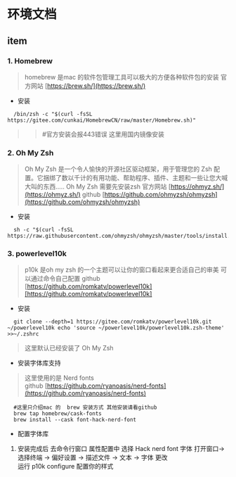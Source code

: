 # 环境文档

## item

### 1. Homebrew  
  > homebrew 是mac 的软件包管理工具可以极大的方便各种软件包的安装 
  > 官方网站 [https://brew.sh/](https://brew.sh/)
  * 安装
  ```
    /bin/zsh -c "$(curl -fsSL https://gitee.com/cunkai/HomebrewCN/raw/master/Homebrew.sh)"
  ```
  >> #官方安装会报443错误 这里用国内镜像安装
### 2. Oh My Zsh
  > Oh My Zsh 是一个令人愉快的开源社区驱动框架，用于管理您的 Zsh 配置。它捆绑了数以千计的有用功能、帮助程序、插件、主题和一些让您大喊大叫的东西.....
  > Oh My Zsh 需要先安装zsh
  > 官方网站 [https://ohmyz.sh/](https://ohmyz.sh/)
  > github  [https://github.com/ohmyzsh/ohmyzsh](https://github.com/ohmyzsh/ohmyzsh)
  * 安装
  ```
    sh -c "$(curl -fsSL https://raw.githubusercontent.com/ohmyzsh/ohmyzsh/master/tools/install.sh)"
  ```
### 3. powerlevel10k
  > p10k 是oh my zsh 的一个主题可以让你的窗口看起来更合适自己的审美 可以通过命令自己配置
  > github [https://github.com/romkatv/powerlevel10k][https://github.com/romkatv/powerlevel10k]
  * 安装
  ```
    git clone --depth=1 https://gitee.com/romkatv/powerlevel10k.git ~/powerlevel10k echo 'source ~/powerlevel10k/powerlevel10k.zsh-theme' >>~/.zshrc
  ```
  > 这里默认已经安装了 Oh My Zsh  
  * 安装字体库支持
  > 这里使用的是 Nerd fonts   
  > github [https://github.com/ryanoasis/nerd-fonts](https://github.com/ryanoasis/nerd-fonts)
  ```
    #这里只介绍mac 的  brew 安装方式 其他安装请看github
    brew tap homebrew/cask-fonts
    brew install --cask font-hack-nerd-font
  ```
  * 配置字体库
   1. 安装完成后 去命令行窗口 属性配置中 选择 Hack nerd font 字体
      打开窗口-> 选择终端 -> 偏好设置 -> 描述文件 -> 文本 -> 字体  更改      
      运行 p10k  configure 配置你的样式
